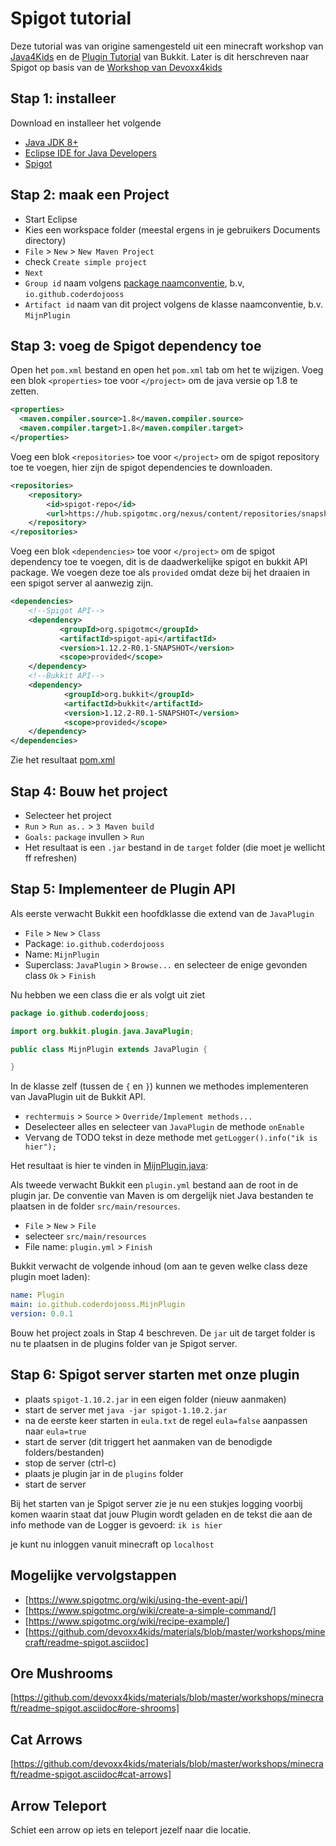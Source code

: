 # Spigot tutorial
Deze tutorial was van origine samengesteld uit een minecraft workshop van [Java4Kids](https://java4kids.java.net/minecraft-workshop/mar2013) en de [Plugin Tutorial](http://wiki.bukkit.org/Plugin_Tutorial) van Bukkit. Later is dit herschreven naar Spigot op basis van de [Workshop van Devoxx4kids](https://github.com/devoxx4kids/materials/blob/master/workshops/minecraft/readme-spigot.asciidoc)

## Stap 1: installeer
Download en installeer het volgende

* [Java JDK 8+](http://www.oracle.com/technetwork/java/javase/downloads/jdk8-downloads-2133151.html) 
* [Eclipse IDE for Java Developers](http://www.eclipse.org/downloads/packages/eclipse-ide-java-ee-developers/oxygen2)
* [Spigot](https://getbukkit.org/download/spigot)

## Stap 2: maak een Project

* Start Eclipse
* Kies een workspace folder (meestal ergens in je gebruikers Documents directory)
* `File` > `New` > `New Maven Project`
* check `Create simple project` 
* `Next`
* `Group id` naam volgens [package naamconventie](https://nl.wikipedia.org/wiki/Java_package), b.v, `io.github.coderdojooss`
* `Artifact id` naam van dit project volgens de klasse naamconventie, b.v. `MijnPlugin` 

## Stap 3: voeg de Spigot dependency toe

Open het `pom.xml` bestand en open het `pom.xml` tab om het te wijzigen.
Voeg een blok `<properties>` toe voor `</project>` om de java versie op 1.8 te zetten.

```xml
<properties>
  <maven.compiler.source>1.8</maven.compiler.source>
  <maven.compiler.target>1.8</maven.compiler.target>
</properties>
``` 

Voeg een blok `<repositories>` toe voor `</project>` om de spigot repository toe te voegen, hier zijn de spigot dependencies te downloaden.

```xml
<repositories>
    <repository>
        <id>spigot-repo</id>
        <url>https://hub.spigotmc.org/nexus/content/repositories/snapshots/</url>
    </repository>
</repositories>
``` 

Voeg een blok `<dependencies>` toe voor `</project>` om de spigot dependency toe te voegen, dit is de daadwerkelijke spigot en bukkit API package. We voegen deze toe als `provided` omdat deze bij het draaien in een spigot server al aanwezig zijn.

```xml
<dependencies>
    <!--Spigot API-->
    <dependency>
           <groupId>org.spigotmc</groupId>
           <artifactId>spigot-api</artifactId>
           <version>1.12.2-R0.1-SNAPSHOT</version>
           <scope>provided</scope>
    </dependency>
    <!--Bukkit API-->
    <dependency>
            <groupId>org.bukkit</groupId>
            <artifactId>bukkit</artifactId>
            <version>1.12.2-R0.1-SNAPSHOT</version>
            <scope>provided</scope>
    </dependency>
</dependencies>
```
Zie het resultaat [pom.xml](/pom.xml)

## Stap 4: Bouw het project
* Selecteer het project
* `Run` > `Run as..` > `3 Maven build`
* `Goals:` `package` invullen > `Run`
* Het resultaat is een `.jar` bestand in de `target` folder (die moet je wellicht ff refreshen)

## Stap 5: Implementeer de Plugin API
Als eerste verwacht Bukkit een hoofdklasse die extend van de `JavaPlugin`

* `File` > `New` > `Class` 
* Package: `io.github.coderdojooss`
* Name: `MijnPlugin`
* Superclass: `JavaPlugin` > `Browse...` en selecteer de enige gevonden class `Ok` > `Finish`

Nu hebben we een class die er als volgt uit ziet

```java
package io.github.coderdojooss;

import org.bukkit.plugin.java.JavaPlugin;

public class MijnPlugin extends JavaPlugin {

}
```

In de klasse zelf (tussen de `{` en `}`) kunnen we methodes implementeren van JavaPlugin uit de Bukkit API. 

* `rechtermuis` > `Source` > `Override/Implement methods...` 
* Deselecteer alles en selecteer van `JavaPlugin` de methode `onEnable` 
* Vervang de TODO tekst in deze methode met `getLogger().info("ik is hier");`

Het resultaat is hier te vinden in [MijnPlugin.java](/src/main/java/io/github/coderdojooss/MijnPlugin.java):

Als tweede verwacht Bukkit een `plugin.yml` bestand aan de root in de plugin jar. De conventie van Maven is om dergelijk niet Java bestanden te plaatsen in de folder `src/main/resources`. 
* `File` > `New` > `File` 
* selecteer `src/main/resources` 
* File name: `plugin.yml` > `Finish`

Bukkit verwacht de volgende inhoud (om aan te geven welke class deze plugin moet laden):

```yml
name: Plugin
main: io.github.coderdojooss.MijnPlugin
version: 0.0.1
```

Bouw het project zoals in Stap 4 beschreven. De `jar` uit de target folder is nu te plaatsen in de plugins folder van je Spigot server. 

## Stap 6: Spigot server starten met onze plugin

* plaats `spigot-1.10.2.jar` in een eigen folder (nieuw aanmaken)
* start de server met `java -jar spigot-1.10.2.jar` 
* na de eerste keer starten in `eula.txt` de regel `eula=false` aanpassen naar `eula=true`
* start de server (dit triggert het aanmaken van de benodigde folders/bestanden)
* stop de server (ctrl-c)
* plaats je plugin jar in de `plugins` folder
* start de server

Bij het starten van je Spigot server zie je nu een stukjes logging voorbij komen waarin staat dat jouw Plugin wordt geladen en de tekst die aan de info methode van de Logger is gevoerd: `ik is hier`

je kunt nu inloggen vanuit minecraft op `localhost`

## Mogelijke vervolgstappen

* [https://www.spigotmc.org/wiki/using-the-event-api/]
* [https://www.spigotmc.org/wiki/create-a-simple-command/]
* [https://www.spigotmc.org/wiki/recipe-example/]
* [https://github.com/devoxx4kids/materials/blob/master/workshops/minecraft/readme-spigot.asciidoc]

## Ore Mushrooms
[https://github.com/devoxx4kids/materials/blob/master/workshops/minecraft/readme-spigot.asciidoc#ore-shrooms]

## Cat Arrows
[https://github.com/devoxx4kids/materials/blob/master/workshops/minecraft/readme-spigot.asciidoc#cat-arrows]

## Arrow Teleport
Schiet een arrow op iets en teleport jezelf naar die locatie.

